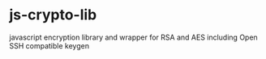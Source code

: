 js-crypto-lib
=============

javascript encryption library and wrapper for RSA and AES including Open SSH compatible keygen
